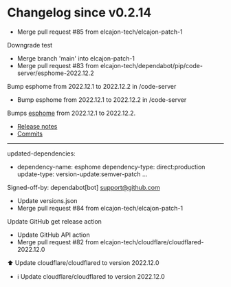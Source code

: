 # Changelog since v0.2.14
- Merge pull request #85 from elcajon-tech/elcajon-patch-1

Downgrade test 
- Merge branch 'main' into elcajon-patch-1 
- Merge pull request #83 from elcajon-tech/dependabot/pip/code-server/esphome-2022.12.2

Bump esphome from 2022.12.1 to 2022.12.2 in /code-server 
- Bump esphome from 2022.12.1 to 2022.12.2 in /code-server

Bumps [esphome](https://github.com/esphome/esphome) from 2022.12.1 to 2022.12.2.
- [Release notes](https://github.com/esphome/esphome/releases)
- [Commits](https://github.com/esphome/esphome/compare/2022.12.1...2022.12.2)

---
updated-dependencies:
- dependency-name: esphome
  dependency-type: direct:production
  update-type: version-update:semver-patch
...

Signed-off-by: dependabot[bot] <support@github.com> 
- Update versions.json 
- Merge pull request #84 from elcajon-tech/elcajon-patch-1

Update GitHub get release action 
- Update GitHub API action 
- Merge pull request #82 from elcajon-tech/cloudflare/cloudflared-2022.12.0

⬆️ Update cloudflare/cloudflared to version 2022.12.0 
- ℹ️ Update cloudflare/cloudflared to version 2022.12.0 
